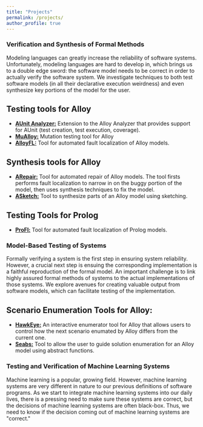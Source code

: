 ```yaml
---
title: "Projects"
permalink: /projects/
author_profile: true
---
```

<link href="https://fonts.googleapis.com/css?family=Comfortaa:300,400,700|Righteous" rel="stylesheet">

###  <i class="fa fa-fw fa-bug" aria-hidden="true"></i> Verification and Synthesis of Formal Methods
Modeling languages can greatly increase the reliability of software systems. Unfortunately, modeling languages are hard to develop in, which brings us to a double edge sword: the software model needs to be correct in order to actually verify the software system. We investigate techniques to both test software models (in all their declarative execution weirdness) and even synthesize key portions of the model for the user.

## <i class="fa fa-fw fa-code" aria-hidden="true"></i> Testing tools for Alloy
* **[AUnit Analyzer:](https://sites.google.com/view/aunitanalyzer)** Extension to the Alloy Analyzer that provides support for AUnit (test creation, test execution, coverage).
* **[MuAlloy:](https://github.com/kaiyuanw/MuAlloy)** Mutation testing tool for Alloy 
* **[AlloyFL:](https://AlloyFL.github.io)** Tool for automated fault localization of Alloy models.

## <i class="fa fa-fw fa-code" aria-hidden="true"></i> Synthesis tools for Alloy
* **[ARepair:](https://github.com/kaiyuanw/ARepair)** Tool for automated repair of Alloy models. The tool firsts performs fault localization to narrow in on the buggy portion of the model, then uses synthesis techniques to fix the model.
* **[ASketch:](https://github.com/kaiyuanw/ASketch)** Tool to synthesize parts of an Alloy model using sketching.

## <i class="fa fa-fw fa-code" aria-hidden="true"></i> Testing Tools for Prolog
* **[ProFl:](https://github.com/geoorge1d127/ProFl)** Tool for automated fault localization of Prolog models.

###  <i class="fa fa-fw fa-sitemap" aria-hidden="true"></i> Model-Based Testing of Systems 
Formally verifying a system is the first step in ensuring system reliability. However, a crucial next step is ensuing the corresponding implementation is a faithful reproduction of the formal model. An important challenge is to link highly assured formal methods of systems to the actual implementations of those systems. We explore avenues for creating valuable output from software models, which can facilitate testing of the implementation.
 
## <i class="fa fa-fw fa-code" aria-hidden="true"></i> Scenario Enumeration Tools for Alloy:
* **[HawkEye:](https://github.com/alloy-hawkeye/Hawkeye)** An interactive enumerator tool for Alloy that allows users to control how the next scenario enumated by Alloy differs from the current one.
* **[Seabs:](https://github.com/Allisonius/Seabs)** Tool to allow the user to guide solution enumeration for an Alloy model using abstract functions.

###  <i class="fa fa-fw fa-clipboard-check" aria-hidden="true"></i> Testing and Verification of Machine Learning Systems
Machine learning is a popular, growing field. However, machine learning systems are very different in nature to our previous definitions of software programs. As we start to integrate machine learning systems into our daily lives, there is a pressing need to make sure these systems are correct, but the decisions of machine learning systems are often black-box. Thus, we need to know if the decision coming out of machine learning systems are "correct."



 

